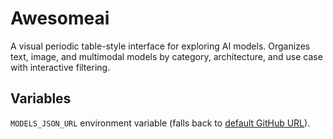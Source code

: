 # Awesomeai

A visual periodic table-style interface for exploring AI models. Organizes text, image, and multimodal models by category, architecture, and use case with interactive filtering.

## Variables  
`MODELS_JSON_URL` environment variable (falls back to [default GitHub URL](https://raw.githubusercontent.com/avkcode/awesomeai/refs/heads/main/models.json)).  
